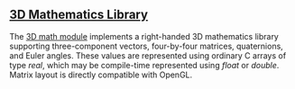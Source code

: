 ## [3D Mathematics Library][math3d]

The [3D math module][math3d] implements a right-handed 3D mathematics library supporting three-component vectors, four-by-four matrices, quaternions, and Euler angles. These values are represented using ordinary C arrays of type *real*, which may be compile-time represented using *float* or *double*. Matrix layout is directly compatible with OpenGL.

[math3d]: util3d/math3d.html
